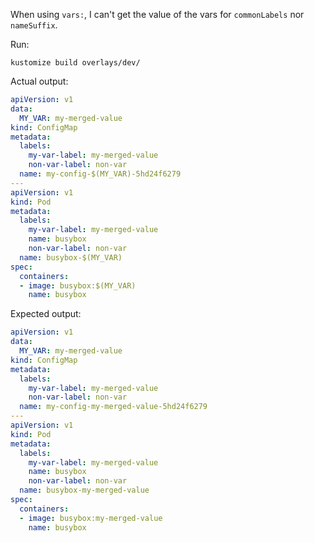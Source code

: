 When using `vars:`, I can't get the value of the vars for `commonLabels` nor `nameSuffix`.

Run:

```shell
kustomize build overlays/dev/
```

Actual output:

```yaml
apiVersion: v1
data:
  MY_VAR: my-merged-value
kind: ConfigMap
metadata:
  labels:
    my-var-label: my-merged-value
    non-var-label: non-var
  name: my-config-$(MY_VAR)-5hd24f6279
---
apiVersion: v1
kind: Pod
metadata:
  labels:
    my-var-label: my-merged-value
    name: busybox
    non-var-label: non-var
  name: busybox-$(MY_VAR)
spec:
  containers:
  - image: busybox:$(MY_VAR)
    name: busybox

```

Expected output:

```yaml
apiVersion: v1
data:
  MY_VAR: my-merged-value
kind: ConfigMap
metadata:
  labels:
    my-var-label: my-merged-value
    non-var-label: non-var
  name: my-config-my-merged-value-5hd24f6279
---
apiVersion: v1
kind: Pod
metadata:
  labels:
    my-var-label: my-merged-value
    name: busybox
    non-var-label: non-var
  name: busybox-my-merged-value
spec:
  containers:
  - image: busybox:my-merged-value
    name: busybox


```
